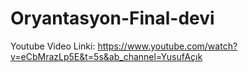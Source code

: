 # Oryantasyon-Final-devi
Youtube Video Linki: https://www.youtube.com/watch?v=eCbMrazLp5E&t=5s&ab_channel=YusufAçık
